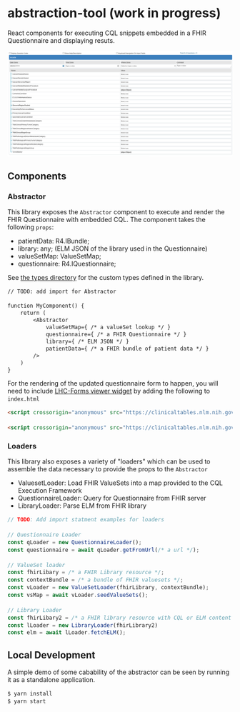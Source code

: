 # abstraction-tool (work in progress)

React components for executing CQL snippets embedded in a FHIR Questionnaire and displaying resuts.

![Example Questionnaire rendering](./public/example-form.png)

## Components

### Abstractor

This library exposes the `Abstractor` component to execute and render the FHIR Questionnaire with embedded CQL. The component takes the following `props`:

* patientData: R4.IBundle;
* library: any; (ELM JSON of the library used in the Questionnaire)
* valueSetMap: ValueSetMap;
* questionnaire: R4.IQuestionnaire;

See [the types directory](https://github.com/mcode/abstraction-tool/tree/master/src/types) for the custom types defined in the library.

``` JSX
// TODO: add import for Abstractor

function MyComponent() {
    return (
        <Abstractor
            valueSetMap={ /* a valueSet lookup */ }
            questionnaire={ /* a FHIR Questionnaire */ }
            library={ /* ELM JSON */ }
            patientData={ /* a FHIR bundle of patient data */ }
        />
    )
}
```

For the rendering of the updated questionnaire form to happen, you will need to include [LHC-Forms viewer widget](https://lhncbc.github.io/lforms/) by adding the following to `index.html`

``` html
<script crossorigin="anonymous" src="https://clinicaltables.nlm.nih.gov/lforms-versions/25.1.2/lforms.min.js"></script>

<script crossorigin="anonymous" src="https://clinicaltables.nlm.nih.gov/lforms-versions/25.1.2/fhir/lformsFHIRAll.min.js"></script>   
```

### Loaders

This library also exposes a variety of "loaders" which can be used to assemble the data necessary to provide the props to the `Abstractor`

* ValuesetLoader: Load FHIR ValueSets into a map provided to the CQL Execution Framework
* QuestionnaireLoader: Query for Questionnaire from FHIR server
* LibraryLoader: Parse ELM from FHIR library

``` JavaScript
// TODO: Add import statment examples for loaders

// Questionnaire Loader
const qLoader = new QuestionnaireLoader();
const questionnaire = await qLoader.getFromUrl(/* a url */);

// ValueSet loader
const fhirLibary = /* a FHIR Library resource */;
const contextBundle = /* a bundle of FHIR valuesets */;
const vLoader = new ValueSetLoader(fhirLibrary, contextBundle);
const vsMap = await vLoader.seedValueSets();

// Library Loader
const fhirLibary2 = /* a FHIR library resource with CQL or ELM content */;
const lLoader = new LibraryLoader(fhirLibrary2)
const elm = await lLoader.fetchELM();
```

## Local Development

A simple demo of some cabability of the abstractor can be seen by running it as a standalone application.

``` bash
$ yarn install
$ yarn start
```
